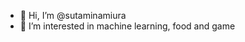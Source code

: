 - 👋 Hi, I’m @sutaminamiura
- 👀 I’m interested in machine learning, food and game

<!---
sutaminamiura/sutaminamiura is a ✨ special ✨ repository because its `README.md` (this file) appears on your GitHub profile.
You can click the Preview link to take a look at your changes.
--->

